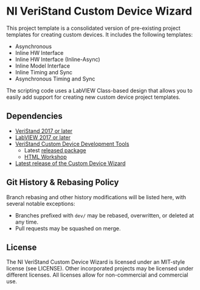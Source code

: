 # NI VeriStand Custom Device Wizard

This project template is a consolidated version of pre-existing project templates for creating custom devices. It includes the following templates:

- Asynchronous
- Inline HW Interface
- Inline HW Interface (Inline-Async)
- Inline Model Interface
- Inline Timing and Sync
- Asynchronous Timing and Sync

The scripting code uses a LabVIEW Class-based design that allows you to easily add support for creating new custom device project templates.

## Dependencies

- [VeriStand 2017 or later](https://www.ni.com/ro-ro/support/downloads/software-products/download.veristand.html#382072)
- [LabVIEW 2017 or later](https://www.ni.com/en-us/support/downloads/software-products/download.labview.html#411240)
- [VeriStand Custom Device Development Tools](https://github.com/ni/niveristand-custom-device-development-tools)
  - Latest [released package](https://github.com/ni/niveristand-custom-device-development-tools/releases)
  - [HTML Workshop](https://github.com/ni/niveristand-custom-device-development-tools#external)
- [Latest release of the Custom Device Wizard](https://github.com/ni/niveristand-custom-device-wizard/releases)

## Git History & Rebasing Policy

Branch rebasing and other history modifications will be listed here, with several notable exceptions:
- Branches prefixed with `dev/` may be rebased, overwritten, or deleted at any time.
- Pull requests may be squashed on merge.

## License

The NI VeriStand Custom Device Wizard is licensed under an MIT-style license (see LICENSE). Other incorporated projects may be licensed under different licenses. All licenses allow for non-commercial and commercial use.
